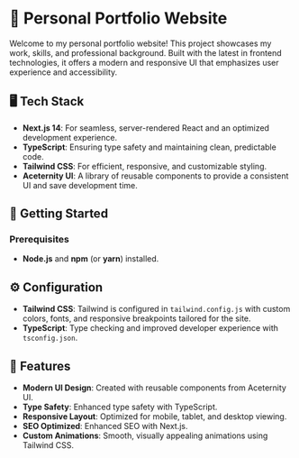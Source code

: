 
# 🚀 Personal Portfolio Website

Welcome to my personal portfolio website! This project showcases my work, skills, and professional background. Built with the latest in frontend technologies, it offers a modern and responsive UI that emphasizes user experience and accessibility.

## 🖥 Tech Stack

- **Next.js 14**: For seamless, server-rendered React and an optimized development experience.
- **TypeScript**: Ensuring type safety and maintaining clean, predictable code.
- **Tailwind CSS**: For efficient, responsive, and customizable styling.
- **Aceternity UI**: A library of reusable components to provide a consistent UI and save development time.



## 🚀 Getting Started

### Prerequisites

- **Node.js** and **npm** (or **yarn**) installed.


## ⚙️ Configuration

- **Tailwind CSS**: Tailwind is configured in `tailwind.config.js` with custom colors, fonts, and responsive breakpoints tailored for the site.
- **TypeScript**: Type checking and improved developer experience with `tsconfig.json`.

## 📄 Features

- **Modern UI Design**: Created with reusable components from Aceternity UI.
- **Type Safety**: Enhanced type safety with TypeScript.
- **Responsive Layout**: Optimized for mobile, tablet, and desktop viewing.
- **SEO Optimized**: Enhanced SEO with Next.js.
- **Custom Animations**: Smooth, visually appealing animations using Tailwind CSS.
